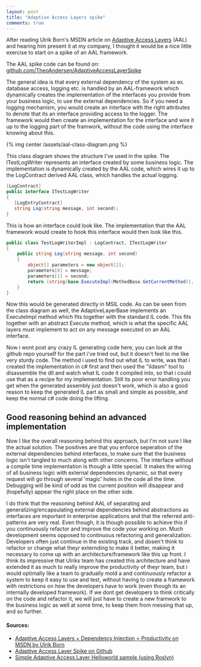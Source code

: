 ```yaml
---
layout: post
title: "Adaptive Access Layers spike"
comments: true
---
```


After reading Ulrik Born's MSDN article on [Adaptive Access Layers](http://msdn.microsoft.com/en-us/magazine/dn451442.aspx) (AAL) and hearing him present it at my company, I thought it would be a nice little exercise to start on a spike of an AAL framework.

The AAL spike code can be found on: [github.com/TheoAndersen/AdaptiveAccessLayerSpike](http://www.github.com/TheoAndersen/AdaptiveAccessLayerSpike)

The general idea is that every external dependency of the system as ex. database access, logging etc. is handled by an AAL-framework which dynamically creates the implementation of the interfaces you provide from your business logic, to use the external dependencies. So if you need a logging mechanism, you would create an interface with the right attributes to denote that its an interface providing access to the logger. The framework would then create an implementation for the interface and wire it up to the logging part of the framwork, without the code using the interface knowing about this.

{% img center /assets/aal-class-diagram.png %}

This class diagram shows the structure I've used in the spike. The ITestLogWriter represents an interface created by some business logic. The implementation is dynamically created by the AAL code, which wires it up to the LogContract derived AAL class, which handles the actual logging.

``` csharp
[LogContract]
public interface ITestLogWriter
{
   [LogEntryContract]
   string Log(string message, int second);
}
```

This is how an interface could look like. The implementation that the AAL framework would create to hook this interface would then look like this.

``` csharp
public class TestLogWriterImpl : LogContract, ITestLogWriter
{
    public string Log(string message, int second)
    {
        object[] parameters = new object[2];
        parameters[0] = message;
        parameters[1] = second;
        return (string)base.ExecuteImpl(MethodBase.GetCurrentMethod(), parameters);
    }
}
```
Now this would be generated directly in MSIL code. As can be seen from the class diagram as well, the AdaptiveLayerBase implements an ExecuteImpl method which fits together with the standard IL code. This fits together with an abstract Execute method, which is what the specific AAL layers must implement to act on any message executed on an AAL interface.

Now i wont post any crazy IL generating code here, you can look at the github repo yourself for the part i've tried out, but it doesn't feel to me like very sturdy code. The method i used to find out what IL to write, was that i created the implementation in c# first and then used the "ildasm" tool to disassemble the dll and watch what IL code it compiled into, so that i could use that as a recipe for my implementation. Still its poor error handling you get when the generated assembly just doesn't work, which is also a good reason to keep the generated IL part as small and simple as possible, and keep the normal c# code doing the lifting.

Good reasoning behind an advanced implementation
------------------------------------------------

Now I like the overall reasoning behind this approach, but I'm not sure I like the actual solution. The positives are that you enforce seperation of the external dependencies behind interfaces, to make sure that the business logic isn't tangled to much along with other concerns. The interface without a compile time implementation is though a little special. It makes the wiring of all business logic with external dependencies dynamic, so that every request will go through several 'magic' holes in the code all the time. Debugging will be kind of odd as the current position will disappear and (hopefully) appear the right place on the other side.

I do think that the reasoning behind AAL of separating and generalizing/encapsulating external dependencies behind abstractions as interfaces are important in enterprise applications and that the referred anti-patterns are very real. Even though, it is though possible to achieve this if you continuously refactor and improve the code your working on. Much development seems opposed to continuous refactoring and generalization. Developers often just continue in the existing track, and dosen't think to refactor or change what theyr externding to make it better, making it necessary to come up with an architecture/framework like this up front. I think its impressive that Ulriks team has created this architecture and have extended it as much to really improve the productivity of theyr team, but i would optimally like a team to gradually mold a and continuously refactor a system to keep it easy to use and test, without having to create a framework with restrictions on how the developers have to work (even though its an internally developed framework). If we dont get developers to think critically on the code and refactor it, we will just have to create a new framwork to the business logic as well at some time, to keep them from messing that up, and so further.

#### Sources:
- [Adaptive Access Layers + Dependency Injection = Productivity on MSDN by Ulrik Born](http://msdn.microsoft.com/en-us/magazine/dn451442.aspx)
- [Adaptive Access Layer Spike on Github](http://www.github.com/TheoAndersen/AdaptiveAccessLayerSpike)
- [Simple Adaptive Access Layer Helloworld sample (using Roslyn)](http://gertgregers.wordpress.com/2013/12/05/simple-adaptive-access-layer-helloworld-sample/)
